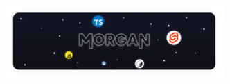[![Banner](./assets/Banner.png?)](https://morganuk.ga)

<!--

<h1 align="center">Hello there! 👋</h1>

<p align="center">Welcome to my profile! Glad you're here. 🤗</p>

<p align="center">
	<img src="https://github-readme-stats.vercel.app/api?username=MorganWJones" />
</p>

<p align="center">
	<img src="https://img.shields.io/github/followers/MorganWJones?label=Follow" />
	<img src="https://img.shields.io/youtube/channel/subscribers/UCOQy316owDNY-D8q-Q5lttw" />
	<img src="https://img.shields.io/discord/891445488233103382" />
	<img src="https://gpvc.arturio.dev/MorganWJones" />
</p>

### A Few Things About Me:
- I'm Welsh 🏴
- I don't actually know Welsh 😕
- I'm a developer 🖥 (well, try)
- I like to design 🖌 (idk if it's good or not but hey-ho)
- I'm leaning Spanish 🇪 (and a bit of Welsh)

### My Favourite Projects
- [Database of Things](https://github.com/MorganWJones/database-of-things)
- [RubyCommands](https://github.com/MorganWJones/rubycommands)
- [My Dotfiles](https://github.com/MorganWJones/dotfiles) and [mscripts](https://github.com/MorganWJones/mscripts)
- [My Website](https://morganuk.ga) ([repo](https://github.com/MorganWJones/morganuk.ga))

### My Current Setup
- Arch Linux
- NeoVim
- Git

### Experience:
- [Type|Java]Script
	- Discord.js
	- Express.js
- Sveltekit
- (S)CSS
- A little bit of raw HTML
- Figma my beloved 🥰

### Things I am Learning/Would Like to Learn
- Rust
- Dart & Flutter
-->

